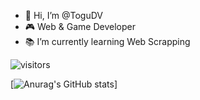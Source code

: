 - 🧟 Hi, I’m @ToguDV
- 🎮 Web & Game Developer
- 📚 I’m currently learning Web Scrapping


![visitors](https://visitor-badge.glitch.me/badge?page_id=ToguDV.visitor-badge&left_color=green&right_color=red)

[![Anurag's GitHub stats](https://github-readme-stats.vercel.app/api?username=ToguDV&show_icons=true&theme=radical)]
